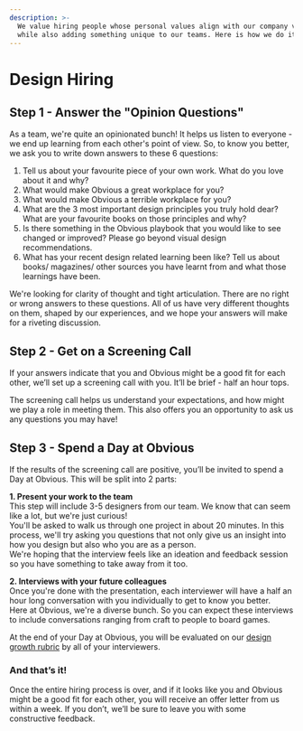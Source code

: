 ```yaml
---
description: >-
  We value hiring people whose personal values align with our company values,
  while also adding something unique to our teams. Here is how we do it.
---
```


# Design Hiring

## Step 1 -  Answer the "Opinion Questions"

As a team, we're quite an opinionated bunch! It helps us listen to everyone - we end up learning from each other's point of view. So, to know you better, we ask you to write down answers to these 6 questions:

1. Tell us about your favourite piece of your own work. What do you love about it and why? 
2. What would make Obvious a great workplace for you? 
3. What would make Obvious a terrible workplace for you? 
4. What are the 3 most important design principles you truly hold dear? What are your favourite books on those principles and why? 
5. Is there something in the Obvious playbook that you would like to see changed or improved? Please go beyond visual design recommendations.
6. What has your recent design related learning been like? Tell us about books/ magazines/ other sources you have learnt from and what those learnings have been.

We're looking for clarity of thought and tight articulation. There are no right or wrong answers to these questions. All of us have very different thoughts on them, shaped by our experiences, and we hope your answers will make for a riveting discussion.

## Step 2 - Get on a Screening Call

If your answers indicate that you and Obvious might be a good fit for each other, we’ll set up a screening call with you. It’ll be brief - half an hour tops. 

The screening call helps us understand your expectations, and how might we play a role in meeting them. This also offers you an opportunity to ask us any questions you may have! 

## Step 3 - Spend a Day at Obvious 

If the results of the screening call are positive, you’ll be invited to spend a Day at Obvious. This will be split into 2 parts: 

**1. Present your work to the team**  
This step will include 3-5 designers from our team. We know that can seem like a lot, but we're just curious!   
You'll be asked to walk us through one project in about 20 minutes. In this process, we'll try asking you questions that not only give us an insight into how you design but also who you are as a person.   
We're hoping that the interview feels like an ideation and feedback session so you have something to take away from it too.

**2. Interviews with your future colleagues**  
Once you're done with the presentation, each interviewer will have a half an hour long conversation with you individually to get to know you better.   
Here at Obvious, we're a diverse bunch. So you can expect these interviews to include conversations ranging from craft to people to board games. 

At the end of your Day at Obvious, you will be evaluated on our [design growth rubric](https://playbook.obvious.in/career-growth/design-growth-framework) by all of your interviewers. 

### And that’s it! 

Once the entire hiring process is over, and if it looks like you and Obvious might be a good fit for each other, you will receive an offer letter from us within a week. If you don’t, we’ll be sure to leave you with some  constructive feedback.

